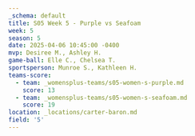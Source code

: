 ```yaml
---
_schema: default
title: S05 Week 5 - Purple vs Seafoam
week: 5
season: 5
date: 2025-04-06 10:45:00 -0400
mvp: Desiree M., Ashley H.
game-ball: Elle C., Chelsea T.
sportsperson: Munroe S., Kathleen H.
teams-score:
  - team: _womensplus-teams/s05-women-s-purple.md
    score: 13
  - team: _womensplus-teams/s05-women-s-seafoam.md
    score: 19
location: _locations/carter-baron.md
field: '5'
---
```

